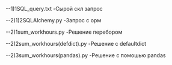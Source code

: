 --1)1SQL_query.txt -Сырой скл запрос 

--2)1)2SQLAlchemy.py -Запрос с орм

--2)1sum_workhours.py -Решение перебором

--2)2sum_workhours(defdict).py -Решение с defaultdict

--2)3sum_workhours(pandas).py -Решение с помошью pandas